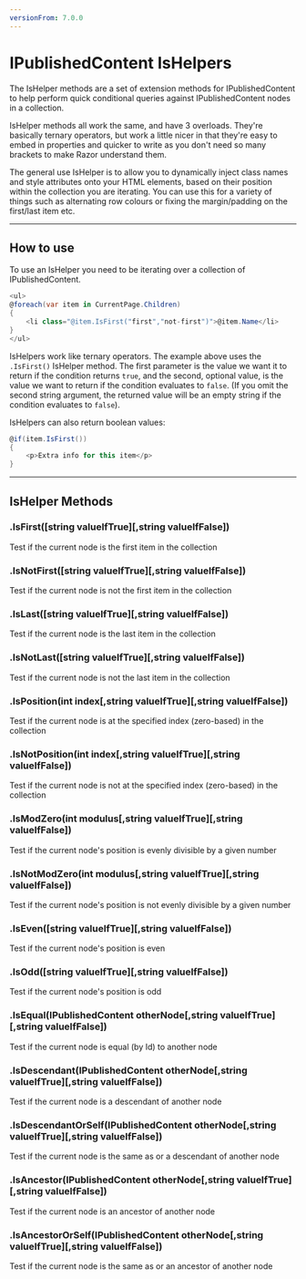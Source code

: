 ```yaml
---
versionFrom: 7.0.0
---
```


# IPublishedContent IsHelpers

The IsHelper methods are a set of extension methods for IPublishedContent to help perform quick conditional queries against IPublishedContent nodes in a collection.

IsHelper methods all work the same, and have 3 overloads. They're basically ternary operators, but work a little nicer in that they're easy to embed in properties and quicker to write as you don't need so many brackets to make Razor understand them.

The general use IsHelper is to allow you to dynamically inject class names and style attributes onto your HTML elements, based on their position within the collection you are iterating. You can use this for a variety of things such as alternating row colours or fixing the margin/padding on the first/last item etc.

---

## How to use

To use an IsHelper you need to be iterating over a collection of IPublishedContent.

```csharp
<ul>
@foreach(var item in CurrentPage.Children)
{
    <li class="@item.IsFirst("first","not-first")">@item.Name</li>
}
</ul>
```

IsHelpers work like ternary operators. The example above uses the `.IsFirst()` IsHelper method.
The first parameter is the value we want it to return if the condition returns `true`, and the second,
optional value, is the value we want to return if the condition evaluates to `false`. (If you omit the
second string argument, the returned value will be an empty string if the condition evaluates to `false`).

IsHelpers can also return boolean values:

```csharp
@if(item.IsFirst())
{
    <p>Extra info for this item</p>
}
```

---

## IsHelper Methods

### .IsFirst([string valueIfTrue][,string valueIfFalse])

Test if the current node is the first item in the collection

### .IsNotFirst([string valueIfTrue][,string valueIfFalse])

Test if the current node is not the first item in the collection

### .IsLast([string valueIfTrue][,string valueIfFalse])

Test if the current node is the last item in the collection

### .IsNotLast([string valueIfTrue][,string valueIfFalse])

Test if the current node is not the last item in the collection

### .IsPosition(int index[,string valueIfTrue][,string valueIfFalse])

Test if the current node is at the specified index (zero-based) in the collection

### .IsNotPosition(int index[,string valueIfTrue][,string valueIfFalse])

Test if the current node is not at the specified index (zero-based) in the collection

### .IsModZero(int modulus[,string valueIfTrue][,string valueIfFalse])

Test if the current node's position is evenly divisible by a given number

### .IsNotModZero(int modulus[,string valueIfTrue][,string valueIfFalse])

Test if the current node's position is not evenly divisible by a given number


### .IsEven([string valueIfTrue][,string valueIfFalse])

Test if the current node's position is even

### .IsOdd([string valueIfTrue][,string valueIfFalse])

Test if the current node's position is odd

### .IsEqual(IPublishedContent otherNode[,string valueIfTrue][,string valueIfFalse])

Test if the current node is equal (by Id) to another node

### .IsDescendant(IPublishedContent otherNode[,string valueIfTrue][,string valueIfFalse])

Test if the current node is a descendant of another node

### .IsDescendantOrSelf(IPublishedContent otherNode[,string valueIfTrue][,string valueIfFalse])

Test if the current node is the same as or a descendant of another node

### .IsAncestor(IPublishedContent otherNode[,string valueIfTrue][,string valueIfFalse])

Test if the current node is an ancestor of another node

### .IsAncestorOrSelf(IPublishedContent otherNode[,string valueIfTrue][,string valueIfFalse])

Test if the current node is the same as or an ancestor of another node
